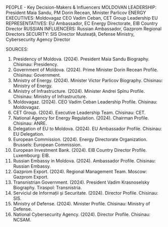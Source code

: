 PEOPLE - Key Decision-Makers & Influencers
MOLDOVAN LEADERSHIP: President Maia Sandu, PM Dorin Recean, Minister Parlicov
ENERGY EXECUTIVES: Moldovagaz CEO Vadim Ceban, CET Group Leadership
EU REPRESENTATIVES: EU Ambassador, EC Energy Directorate, EIB Country Director
RUSSIAN INFLUENCERS: Russian Ambassador, Gazprom Regional Directors
SECURITY: SIS Director Musteață, Defense Ministry, Cybersecurity Agency Director

SOURCES:
1. Presidency of Moldova. (2024). President Maia Sandu Biography. Chisinau: Presidency.
2. Government of Moldova. (2024). Prime Minister Dorin Recean Profile. Chisinau: Government.
3. Ministry of Energy. (2024). Minister Victor Parlicov Biography. Chisinau: Ministry of Energy.
4. Ministry of Infrastructure. (2024). Minister Andrei Spînu Profile. Chisinau: Ministry of Infrastructure.
5. Moldovagaz. (2024). CEO Vadim Ceban Leadership Profile. Chisinau: Moldovagaz.
6. CET Group. (2024). Executive Leadership Team. Chisinau: CET.
7. National Agency for Energy Regulation. (2024). Chairman Profile. Chisinau: ANRE.
8. Delegation of EU to Moldova. (2024). EU Ambassador Profile. Chisinau: EU Delegation.
9. European Commission. (2024). Energy Directorate Organization. Brussels: European Commission.
10. European Investment Bank. (2024). EIB Country Director Profile. Luxembourg: EIB.
11. Russian Embassy in Moldova. (2024). Ambassador Profile. Chisinau: Russian Embassy.
12. Gazprom Export. (2024). Regional Management Team. Moscow: Gazprom Export.
13. Transnistrian Government. (2024). President Vadim Krasnoselsky Biography. Tiraspol: Transnistria.
14. Serviciul de Informații și Securitate. (2024). Director Profile. Chisinau: SIS.
15. Ministry of Defense. (2024). Minister Profile. Chisinau: Ministry of Defense.
16. National Cybersecurity Agency. (2024). Director Profile. Chisinau: NCSAM.